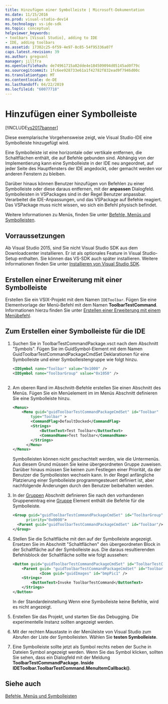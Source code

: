 ```yaml
---
title: Hinzufügen einer Symbolleiste | Microsoft-Dokumentation
ms.date: 11/15/2016
ms.prod: visual-studio-dev14
ms.technology: vs-ide-sdk
ms.topic: conceptual
helpviewer_keywords:
- toolbars [Visual Studio], adding to IDE
- IDE, adding toolbars
ms.assetid: 17302c25-6f59-4e97-8c85-54f95336a07f
caps.latest.revision: 39
ms.author: gregvanl
manager: jillfra
ms.openlocfilehash: de74961715a82dde4e184509094d05145ad0f79c
ms.sourcegitcommit: 1fc6ee928733e61a1f42782f832ead9f7946d00c
ms.translationtype: MT
ms.contentlocale: de-DE
ms.lasthandoff: 04/22/2019
ms.locfileid: "60077718"
---
```

# <a name="adding-a-toolbar"></a>Hinzufügen einer Symbolleiste
[!INCLUDE[vs2017banner](../includes/vs2017banner.md)]

Diese exemplarische Vorgehensweise zeigt, wie Visual Studio-IDE eine Symbolleiste hinzugefügt wird.  
  
 Eine Symbolleiste ist eine horizontale oder vertikale entfernen, die Schaltflächen enthält, die auf Befehle gebunden sind. Abhängig von der Implementierung kann eine Symbolleiste in der IDE neu angeordnet, auf jeder Seite des Hauptfensters der IDE angedockt, oder gemacht werden vor anderen Fenstern zu bleiben.  
  
 Darüber hinaus können Benutzer hinzufügen von Befehlen zu einer Symbolleiste oder diese daraus entfernen, mit der **anpassen** Dialogfeld. Symbolleisten in VSPackages sind in der Regel Benutzer anpassbar. Verarbeitet die IDE-Anpassungen, und das VSPackage auf Befehle reagiert. Das VSPackage muss nicht wissen, wo sich ein Befehl physisch befindet.  
  
 Weitere Informationen zu Menüs, finden Sie unter [Befehle, Menüs und Symbolleisten](../extensibility/internals/commands-menus-and-toolbars.md).  
  
## <a name="prerequisites"></a>Vorraussetzungen  
 Ab Visual Studio 2015, sind Sie nicht Visual Studio SDK aus dem Downloadcenter installieren. Er ist als optionales Feature in Visual Studio-Setup enthalten. Sie können das VS-SDK auch später installieren. Weitere Informationen finden Sie unter [Installieren von Visual Studio SDK](../extensibility/installing-the-visual-studio-sdk.md).  
  
## <a name="creating-an-extension-with-a-toolbar"></a>Erstellen einer Erweiterung mit einer Symbolleiste  
 Erstellen Sie ein VSIX-Projekt mit dem Namen `IDEToolbar`. Fügen Sie eine Elementvorlage der Menü-Befehl mit dem Namen **ToolbarTestCommand**. Informationen hierzu finden Sie unter [Erstellen einer Erweiterung mit einem Menübefehl](../extensibility/creating-an-extension-with-a-menu-command.md).  
  
## <a name="creating-a-toolbar-for-the-ide"></a>Zum Erstellen einer Symbolleiste für die IDE  
  
1. Suchen Sie in ToolbarTestCommandPackage.vsct nach dem Abschnitt "Symbols". Fügen Sie im GuidSymbol-Element mit dem Namen GuidToolbarTestCommandPackageCmdSet Deklarationen für eine Symbolleiste und einer Symbolleistengruppe wie folgt hinzu.  
  
    ```xml  
    <IDSymbol name="Toolbar" value="0x1000" />  
    <IDSymbol name="ToolbarGroup" value="0x1050" />  
  
    ```  
  
2. Am oberen Rand im Abschnitt-Befehle erstellen Sie einen Abschnitt des Menüs. Fügen Sie ein Menüelement im im Menüs Abschnitt definieren Sie eine Symbolleiste hinzu.  
  
    ```xml  
    <Menus>  
        <Menu guid="guidToolbarTestCommandPackageCmdSet" id="Toolbar"  
            type="Toolbar" >  
            <CommandFlag>DefaultDocked</CommandFlag>  
            <Strings>  
                <ButtonText>Test Toolbar</ButtonText>  
                <CommandName>Test Toolbar</CommandName>  
            </Strings>  
          </Menu>  
    </Menus>  
    ```  
  
     Symbolleisten können nicht geschachtelt werden, wie die Untermenüs. Aus diesem Grund müssen Sie keine übergeordneten Gruppe zuweisen. Darüber hinaus müssen Sie keinen zum Festlegen einer Priorität, da der Benutzer die Symbolleisten wechseln kann. In der Regel anfängliche Platzierung einer Symbolleiste programmgesteuert definiert ist, aber nachfolgende Änderungen durch den Benutzer beibehalten werden.  
  
3. In der [Gruppen](../extensibility/groups-element.md) Abschnitt definieren Sie nach den vorhandenen Gruppeneintrag eine [Gruppe](../extensibility/group-element.md) Element enthält die Befehle für die Symbolleiste.  
  
    ```xml  
    <Group guid="guidToolbarTestCommandPackageCmdSet" id="ToolbarGroup"  
          priority="0x0000">  
      <Parent guid="guidToolbarTestCommandPackageCmdSet" id="Toolbar"/>  
    </Group>  
    ```  
  
4. Stellen Sie die Schaltfläche mit den auf der Symbolleiste angezeigt. Ersetzen Sie im Abschnitt "Schaltflächen" den übergeordneten Block in der Schaltfläche auf der Symbolleiste aus. Die daraus resultierenden Befehlsblock der Schaltfläche sollte wie folgt aussehen:  
  
    ```xml  
    <Button guid="guidToolbarTestCommandPackageCmdSet" id="ToolbarTestCommandId" priority="0x0100" type="Button">  
        <Parent guid= "guidToolbarTestCommandPackageCmdSet" id="ToolbarGroup" />  
                <Icon guid="guidImages" id="bmpPic1" />  
        <Strings>  
            <ButtonText>Invoke ToolbarTestCommand</ButtonText>  
        </Strings>  
    </Button>  
    ```  
  
     In der Standardeinstellung Wenn eine Symbolleiste keine Befehle, wird es nicht angezeigt.  
  
5. Erstellen Sie das Projekt, und starten Sie das Debugging. Die experimentelle Instanz sollten angezeigt werden.  
  
6. Mit der rechten Maustaste in der Menüleiste von Visual Studio zum Abrufen der Liste der Symbolleisten. Wählen Sie **testen Symbolleiste**.  
  
7. Eine Symbolleiste sollte jetzt als Symbol rechts neben der Suche in Dateien Symbol angezeigt werden. Wenn Sie das Symbol klicken, sollten Sie sehen, dass ein Dialogfeld mit der Meldung **ToolbarTestCommandPackage. Inside IDEToolbar.ToolbarTestCommand.MenuItemCallback()**.  
  
## <a name="see-also"></a>Siehe auch  
 [Befehle, Menüs und Symbolleisten](../extensibility/internals/commands-menus-and-toolbars.md)
